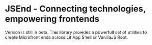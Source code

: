 # JSEnd - Connecting technologies, empowering frontends

Version is still in beta.
This library provides a powerfull set of utilities to create Microfront ends across Lit App Shell or VanillaJS Root.
